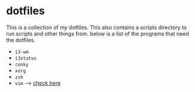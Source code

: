 dotfiles
========

This is a collection of my dotfiles. This also contains a scripts directory to run scripts and other things from. 
below is a list of the programs that need the dotfiles. 

* `i3-wm`
* `i3status`
* `conky`
* `xorg`
* `zsh`
* `vim` --> [check here](http://github.com/bg46z/vim)
